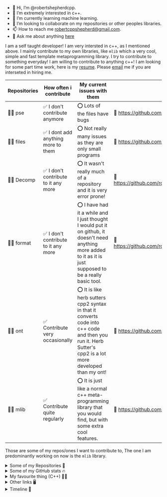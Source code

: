 - 👋 Hi, I’m @robertshepherdcpp.
- 👀 I’m extremely interested in c++.
- 🌱 I’m currently learning machine learning.
- 💞️ I’m looking to collaborate on my repositories or other peoples libraries.
- 📫 How to reach me robertcppshepherd@gmail.com.
- 💬 Ask me about anything [here](https://github.com/robertshepherdcpp/robertshepherdcpp/issues)

I am a self taught developer! I am very intersted in c++, as I mentioned above. I mainly contribute to my own libraries, like `mlib` which a very cool, simple and fast template metaprogramming library. I try to contribute to something everyday! I am willing to contribute to anything c++! I am looking for some part time work, here is my [resume](https://docs.google.com/document/d/1E-r1dgQjj2ggCQJWbhyn2NFpnHcSyzuIE-Dd8PPwPCs/edit?usp=sharing). Please [email](rshepherdcpp@gmail.com) me if you are interseted in hiring me.

Repositories | How often i contribute | My current issues with them  | Link
------------ | ------------- | ------------- | -------------------
👩‍💻 pse | ✅ I don't contribute anymore | ⭕️ Lots of the files have bugs | 🔗 https://github.com/robertshepherdcpp/pse
👩‍💻 files | ✅ I dont add anything more to them | ⭕️ Not really many issues as they are only small programs | 🔗 https://github.com/robertshepherdcpp/files
👩‍💻 Decomp | ✅ I don't contribute to it any more | ⭕️ It wasn't really much of a repository and it is very error prone! | 🔗 https://github.com/robertshepherdcpp/Decomp
👩‍💻 format | ✅ I don't contribute to it any more | ⭕️ I have had it a while and I just thought I would put it on github, it doesn't need anything more added to it as it is just supposed to be a really basic tool. | 🔗 https://github.com/robertshepherdcpp/format
👩‍💻 ont | ✅ Contribute very occasionally | ⭕️ It is like herb sutters cpp2 syntax in that it converts code into c++ code and then you run it. Herb Sutter's cpp2 is a lot more developed than my ont! | 🔗 https://github.com/robertshepherdcpp/ont
👩‍💻 mlib | ✅ Contribute quite regularly | ⭕️ It is just like a normal c++ meta-programming library that you would find, but with some extra cool features. | 🔗 https://github.com/robertshepherdcpp/mlib

Those are some of my repos/ones I want to contribute to, The one I am predominantly working on now is the `mlib` library.

<details><summary>Some of my Repositories 📝</summary>
<p>

<img width="282" src="https://denvercoder1-github-readme-stats.vercel.app/api/pin/?username=robertshepherdcpp&repo=pse&theme=react&bg_color=273849&title_color=F85D7F&icon_color=F8D866&hide_border=true&show_icons=false" alt="github-readme-streak-stats"> <img width="282" src="https://denvercoder1-github-readme-stats.vercel.app/api/pin/?username=robertshepherdcpp&repo=files&theme=react&bg_color=273849&title_color=F85D7F&icon_color=F8D866&hide_border=true&show_icons=false" alt="github-readme-streak-stats">
  
  </p>
</details>
  
  <details><summary>Some of my GitHub stats 🔥</summary>
<p>
<img align="center" src="https://github-readme-stats.vercel.app/api?username=robertshepherdcpp&show_icons=true&include_all_commits=true&theme=cobalt&hide_border=true" alt="My github stats" /> 
  
  [![GitHub Streak](https://streak-stats.demolab.com/?user=robertshepherdcpp)](https://git.io/streak-stats)
  
  
  [![Top Langs](https://github-readme-stats.vercel.app/api/top-langs/?username=robertshepherdcpp)](https://github.com/anuraghazra/github-readme-stats)
  
  
</p>
</details>


<details><summary>My favourite thing (C++) 👨‍💻</summary>
<p>

<c>
  <img src="https://img.shields.io/badge/C%2B%2B-00599C?style=for-the-badge&logo=c%2B%2B&logoColor=white" />
  </c>
  
</p>
</details>

<details><summary>Other links 🖥️</summary>
<p>
  
  My gists: https://gist.github.com/robertshepherdcpp/
  
  
  
</p>
</details>

<details><summary>Timeline 📅</summary>
<p>
  
### Timeline of me and GitHub!
```
|
|
. September, 15 2022     *I made my first contribution on Github!*
|
|
. October, 20 2022       *I start using Github a lot! I made Decomp!*
. October, 23, 2022      *I made Files!*
|
. October 30, 2022       *I made my first pull request!*
. November 2, 2022       *Made yu!*
|
. November 19, 2022      *Made the pse library!*
|
|
. December 17, 2022      *Made format!*
. December 21, 2022      *Made knl!*
. December 22, 2022      *Made the ont language/syntax!*
|
. December 29, 2022      *Made tokenizer!*
. December 30, 2022      *Made mlib!*
|
. January 7, 2023        *Made pythplus!*
|
|
. January 28, 2023       *Made nuf!*
|
|
|
. April 4th, 2023        *Made flashcards++!*
```
</p>
</details>
<!---
robertshepherdcpp/robertshepherdcpp is a ✨ special ✨ repository because its `README.md` (this file) appears on your GitHub profile.
You can click the Preview link to take a look at your changes.
--->
